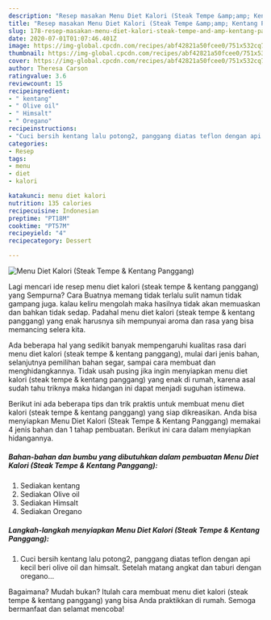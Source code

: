 ```yaml
---
description: "Resep masakan Menu Diet Kalori (Steak Tempe &amp;amp; Kentang Panggang) | Bahan Membuat Menu Diet Kalori (Steak Tempe &amp;amp; Kentang Panggang) Yang Enak Dan Lezat"
title: "Resep masakan Menu Diet Kalori (Steak Tempe &amp;amp; Kentang Panggang) | Bahan Membuat Menu Diet Kalori (Steak Tempe &amp;amp; Kentang Panggang) Yang Enak Dan Lezat"
slug: 178-resep-masakan-menu-diet-kalori-steak-tempe-and-amp-kentang-panggang-bahan-membuat-menu-diet-kalori-steak-tempe-and-amp-kentang-panggang-yang-enak-dan-lezat
date: 2020-07-01T01:07:46.401Z
image: https://img-global.cpcdn.com/recipes/abf42821a50fcee0/751x532cq70/menu-diet-kalori-steak-tempe-kentang-panggang-foto-resep-utama.jpg
thumbnail: https://img-global.cpcdn.com/recipes/abf42821a50fcee0/751x532cq70/menu-diet-kalori-steak-tempe-kentang-panggang-foto-resep-utama.jpg
cover: https://img-global.cpcdn.com/recipes/abf42821a50fcee0/751x532cq70/menu-diet-kalori-steak-tempe-kentang-panggang-foto-resep-utama.jpg
author: Theresa Carson
ratingvalue: 3.6
reviewcount: 15
recipeingredient:
- " kentang"
- " Olive oil"
- " Himsalt"
- " Oregano"
recipeinstructions:
- "Cuci bersih kentang lalu potong2, panggang diatas teflon dengan api kecil beri olive oil dan himsalt. Setelah matang angkat dan taburi dengan oregano..."
categories:
- Resep
tags:
- menu
- diet
- kalori

katakunci: menu diet kalori 
nutrition: 135 calories
recipecuisine: Indonesian
preptime: "PT18M"
cooktime: "PT57M"
recipeyield: "4"
recipecategory: Dessert

---
```



![Menu Diet Kalori (Steak Tempe &amp; Kentang Panggang)](https://img-global.cpcdn.com/recipes/abf42821a50fcee0/751x532cq70/menu-diet-kalori-steak-tempe-kentang-panggang-foto-resep-utama.jpg)

Lagi mencari ide resep menu diet kalori (steak tempe &amp; kentang panggang) yang Sempurna? Cara Buatnya memang tidak terlalu sulit namun tidak gampang juga. kalau keliru mengolah maka hasilnya tidak akan memuaskan dan bahkan tidak sedap. Padahal menu diet kalori (steak tempe &amp; kentang panggang) yang enak harusnya sih mempunyai aroma dan rasa yang bisa memancing selera kita.

Ada beberapa hal yang sedikit banyak mempengaruhi kualitas rasa dari menu diet kalori (steak tempe &amp; kentang panggang), mulai dari jenis bahan, selanjutnya pemilihan bahan segar, sampai cara membuat dan menghidangkannya. Tidak usah pusing jika ingin menyiapkan menu diet kalori (steak tempe &amp; kentang panggang) yang enak di rumah, karena asal sudah tahu triknya maka hidangan ini dapat menjadi suguhan istimewa.




Berikut ini ada beberapa tips dan trik praktis untuk membuat menu diet kalori (steak tempe &amp; kentang panggang) yang siap dikreasikan. Anda bisa menyiapkan Menu Diet Kalori (Steak Tempe &amp; Kentang Panggang) memakai 4 jenis bahan dan 1 tahap pembuatan. Berikut ini cara dalam menyiapkan hidangannya.

<!--inarticleads1-->

##### Bahan-bahan dan bumbu yang dibutuhkan dalam pembuatan Menu Diet Kalori (Steak Tempe &amp; Kentang Panggang):

1. Sediakan  kentang
1. Sediakan  Olive oil
1. Sediakan  Himsalt
1. Sediakan  Oregano




<!--inarticleads2-->

##### Langkah-langkah menyiapkan Menu Diet Kalori (Steak Tempe &amp; Kentang Panggang):

1. Cuci bersih kentang lalu potong2, panggang diatas teflon dengan api kecil beri olive oil dan himsalt. Setelah matang angkat dan taburi dengan oregano...




Bagaimana? Mudah bukan? Itulah cara membuat menu diet kalori (steak tempe &amp; kentang panggang) yang bisa Anda praktikkan di rumah. Semoga bermanfaat dan selamat mencoba!
